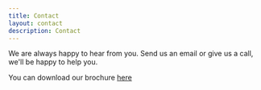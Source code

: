 ```yaml
---
title: Contact
layout: contact
description: Contact
---
```


We are always happy to hear from you. Send us an email or give us a call, we'll be happy to help you.

You can download our brochure <a href="/doc/Brochure.pdf" download="MeldTechEngineering - Brochure">here</a>
<!-- [here](https://github.com/MeldTechEngineering/MeldTechEngineering.github.io/blob/master/doc/Brochure.pdf) -->